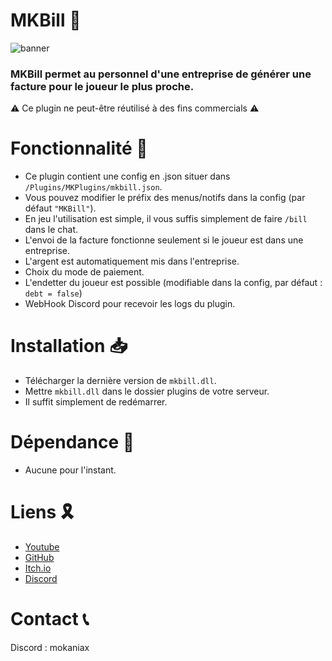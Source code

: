 # MKBill 🧾
![banner](https://github.com/user-attachments/assets/a0fc5a76-7209-4f45-b70e-44a3c12838f6)
### MKBill permet au personnel d'une entreprise de générer une facture pour le joueur le plus proche.
⚠ Ce plugin ne peut-être réutilisé à des fins commercials ⚠
# Fonctionnalité 🧰
- Ce plugin contient une config en .json situer dans `/Plugins/MKPlugins/mkbill.json`.
- Vous pouvez modifier le préfix des menus/notifs dans la config (par défaut `"MKBill"`).
- En jeu l'utilisation est simple, il vous suffis simplement de faire `/bill` dans le chat.
- L'envoi de la facture fonctionne seulement si le joueur est dans une entreprise.
- L'argent est automatiquement mis dans l'entreprise.
- Choix du mode de paiement.
- L'endetter du joueur est possible (modifiable dans la config, par défaut : `debt = false`)
- WebHook Discord pour recevoir les logs du plugin.
# Installation 📥
- Télécharger la dernière version de `mkbill.dll`.
- Mettre `mkbill.dll` dans le dossier plugins de votre serveur.
- Il suffit simplement de redémarrer.
# Dépendance 📜
- Aucune pour l'instant.
# Liens 🎗
- [Youtube](https://www.youtube.com/@mokaniax/videos)
- [GitHub](https://github.com/MokaNiax)
- [Itch.io](https://mokaniax.itch.io)
- [Discord](https://discordlookup.com/user/652109113953746964)
# Contact 📞
Discord : mokaniax
